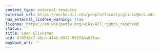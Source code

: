 ```yaml
---
content_type: external-resource
external_url: https://meche.mit.edu/people/faculty/glicks@mit.edu
has_external_license_warning: true
license: https://en.wikipedia.org/wiki/All_rights_reserved
status: ''
title: Leon Glicksman
uid: 8f8318c7-b0ce-4140-8972-958748a676ae
wayback_url: ''
---
```

